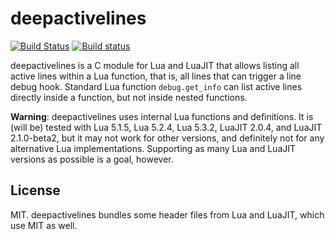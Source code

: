 # deepactivelines

[![Build Status](https://travis-ci.org/mpeterv/deepactivelines.svg?branch=master)](https://travis-ci.org/mpeterv/deepactivelines)
[![Build status](https://ci.appveyor.com/api/projects/status/7ubpkrp3qfhvra1d/branch/master?svg=true)](https://ci.appveyor.com/project/mpeterv/deepactivelines/branch/master)

deepactivelines is a C module for Lua and LuaJIT that allows listing all
active lines within a Lua function, that is, all lines that can trigger
a line debug hook. Standard Lua function `debug.get_info` can list active
lines directly inside a function, but not inside nested functions.

**Warning**: deepactivelines uses internal Lua functions and definitions.
It is (will be) tested with Lua 5.1.5, Lua 5.2.4, Lua 5.3.2, LuaJIT 2.0.4,
and LuaJIT 2.1.0-beta2, but it may not work for other versions, and definitely
not for any alternative Lua implementations. Supporting as many Lua and LuaJIT
versions as possible is a goal, however.

## License

MIT. deepactivelines bundles some header files from Lua and LuaJIT, which use
MIT as well.
